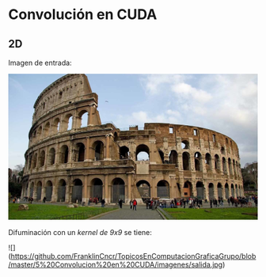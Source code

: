 # Convolución en CUDA
## 2D

Imagen de entrada:

![](https://github.com/FranklinCncr/TopicosEnComputacionGraficaGrupo/blob/master/5%20Convolucion%20en%20CUDA/imagenes/coliseo.jpg)

Difuminación con un *kernel de 9x9* se tiene:

![]
(https://github.com/FranklinCncr/TopicosEnComputacionGraficaGrupo/blob/master/5%20Convolucion%20en%20CUDA/imagenes/salida.jpg)
